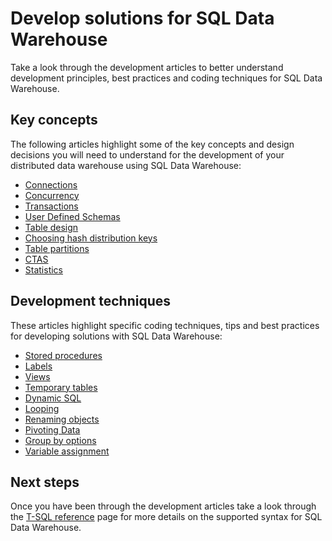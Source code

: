 <properties
   pageTitle="Develop solutions for SQL Data Warehouse | Microsoft Azure"
   description="Development techniques and best practices for building solutions with Azure SQL Data Warehouse."
   services="sql-data-warehouse"
   documentationCenter="NA"
   authors="jrowlandjones"
   manager="barbkess"
   editor=""/>

<tags
   ms.service="sql-data-warehouse"
   ms.devlang="NA"
   ms.topic="article"
   ms.tgt_pltfrm="NA"
   ms.workload="data-services"
   ms.date="06/22/2015"
   ms.author="JRJ@BigBangData.co.uk;barbkess"/>

# Develop solutions for SQL Data Warehouse

Take a look through the development articles to better understand development principles, best practices and coding techniques for SQL Data Warehouse.

## Key concepts
The following articles highlight some of the key concepts and design decisions you will need to understand for the development of your distributed data warehouse using SQL Data Warehouse:

- [Connections]
- [Concurrency]
- [Transactions]
- [User Defined Schemas]
- [Table design]
- [Choosing hash distribution keys]
- [Table partitions]
- [CTAS]
- [Statistics]

## Development techniques
These articles highlight specific coding techniques, tips and best practices for developing solutions with SQL Data Warehouse:

- [Stored procedures]
- [Labels]
- [Views]
- [Temporary tables]
- [Dynamic SQL]
- [Looping]
- [Renaming objects]
- [Pivoting Data]
- [Group by options]
- [Variable assignment]

## Next steps
Once you have been through the development articles take a look through the [T-SQL reference] page for more details on the supported syntax for SQL Data Warehouse.

<!--Image references-->

<!--Article references-->
[Concurrency]: ./sql-data-warehouse-develop-concurrency/
[Connections]: ./sql-data-warehouse-develop-connections/
[CTAS]: ./sql-data-warehouse-develop-ctas/
[Dynamic SQL]: ./sql-data-warehouse-develop-dynamic-sql/
[Group by options]: ./sql-data-warehouse-develop-group-by-options/
[Choosing hash distribution keys]: ./sql-data-warehouse-develop-hash-distribution-key/
[Labels]: ./sql-data-warehouse-develop-label/
[Looping]: ./sql-data-warehouse-develop-loops/
[Pivoting Data]: ./sql-data-warehouse-develop-pivot-unpivot/
[Renaming objects]: ./sql-data-warehouse-develop-rename/
[Statistics]: ./sql-data-warehouse-develop-statistics/
[Stored procedures]: ./sql-data-warehouse-develop-stored-procedures/
[Table design]: ./sql-data-warehouse-develop-table-design/
[Table partitions]: ./sql-data-warehouse-develop-table-partitions/
[Temporary tables]: ./sql-data-warehouse-develop-temporary-tables/
[Transactions]: ./sql-data-warehouse-develop-transactions/
[User Defined Schemas]: ./sql-data-warehouse-develop-user-defined-schemas/
[Variable assignment]: ./sql-data-warehouse-develop-variable-assignment/
[Views]: ./sql-data-warehouse-develop-views/

[T-SQL reference]: ./sql-data-warehouse-overview-reference/

<!--MSDN references-->


<!--Other Web references-->
